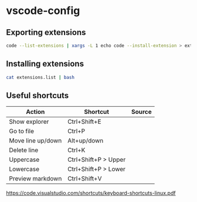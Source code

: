 # vscode-config

## Exporting extensions

```bash
code --list-extensions | xargs -L 1 echo code --install-extension > extensions.list
```

## Installing extensions

```bash
cat extensions.list | bash
```

## Useful shortcuts

| Action            | Shortcut             | Source    |
| ----------------- | -------------------- | --------- |
| Show explorer     | Ctrl+Shift+E         |           |
| Go to file        | Ctrl+P               |           |
| Move line up/down | Alt+up/down          |           |
| Delete line       | Ctrl+K               |           |
| Uppercase         | Ctrl+Shift+P > Upper |           |
| Lowercase         | Ctrl+Shift+P > Lower |           |
| Preview markdown  | Ctrl+Shift+V         |           |


https://code.visualstudio.com/shortcuts/keyboard-shortcuts-linux.pdf
